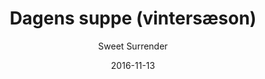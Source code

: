 ---
title: 'Dagens suppe (vintersæson)'
description: ""
color: '#ffffff'
price: '50'
category: warmMeal
tags: 'Varm mad'
meta:
    id: 48664f0e9dfb5192e995fed604b17bf63213b2f1
    parentId: f20f57fa9c3d8bff0902cfb33f350091a3a48d51
    language: da
date: '2016-11-13'
author: 'Sweet Surrender'
---
